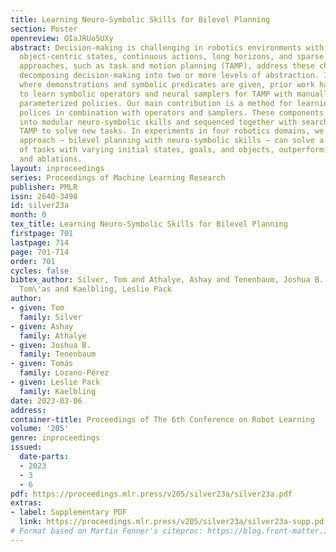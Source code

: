 ```yaml
---
title: Learning Neuro-Symbolic Skills for Bilevel Planning
section: Poster
openreview: OIaJRUo5UXy
abstract: Decision-making is challenging in robotics environments with continuous
  object-centric states, continuous actions, long horizons, and sparse feedback. Hierarchical
  approaches, such as task and motion planning (TAMP), address these challenges by
  decomposing decision-making into two or more levels of abstraction. In a setting
  where demonstrations and symbolic predicates are given, prior work has shown how
  to learn symbolic operators and neural samplers for TAMP with manually designed
  parameterized policies. Our main contribution is a method for learning parameterized
  polices in combination with operators and samplers. These components are packaged
  into modular neuro-symbolic skills and sequenced together with search-then-sample
  TAMP to solve new tasks. In experiments in four robotics domains, we show that our
  approach — bilevel planning with neuro-symbolic skills — can solve a wide range
  of tasks with varying initial states, goals, and objects, outperforming six baselines
  and ablations.
layout: inproceedings
series: Proceedings of Machine Learning Research
publisher: PMLR
issn: 2640-3498
id: silver23a
month: 0
tex_title: Learning Neuro-Symbolic Skills for Bilevel Planning
firstpage: 701
lastpage: 714
page: 701-714
order: 701
cycles: false
bibtex_author: Silver, Tom and Athalye, Ashay and Tenenbaum, Joshua B. and Lozano-P\'erez,
  Tom\'as and Kaelbling, Leslie Pack
author:
- given: Tom
  family: Silver
- given: Ashay
  family: Athalye
- given: Joshua B.
  family: Tenenbaum
- given: Tomás
  family: Lozano-Pérez
- given: Leslie Pack
  family: Kaelbling
date: 2023-03-06
address:
container-title: Proceedings of The 6th Conference on Robot Learning
volume: '205'
genre: inproceedings
issued:
  date-parts:
  - 2023
  - 3
  - 6
pdf: https://proceedings.mlr.press/v205/silver23a/silver23a.pdf
extras:
- label: Supplementary PDF
  link: https://proceedings.mlr.press/v205/silver23a/silver23a-supp.pdf
# Format based on Martin Fenner's citeproc: https://blog.front-matter.io/posts/citeproc-yaml-for-bibliographies/
---
```

